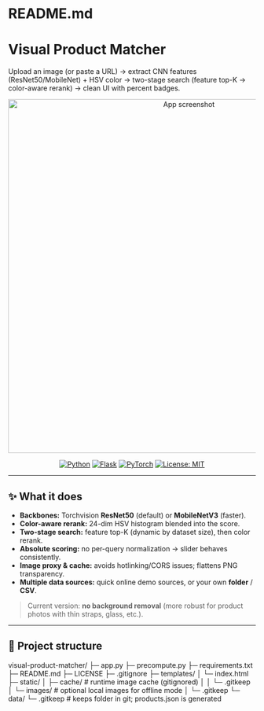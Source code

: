 # README.md

# Visual Product Matcher

Upload an image (or paste a URL) → extract CNN features (ResNet50/MobileNet) + HSV color → two-stage search (feature top-K → color-aware rerank) → clean UI with percent badges.

<p align="center">
  <img alt="App screenshot" src="static/preview.png" width="720">
</p>

<div align="center">
  
[![Python](https://img.shields.io/badge/Python-3.10%2B-blue.svg)](https://www.python.org/)
[![Flask](https://img.shields.io/badge/Flask-3.x-000?logo=flask)](https://flask.palletsprojects.com/)
[![PyTorch](https://img.shields.io/badge/PyTorch-2.x-ee4c2c?logo=pytorch&logoColor=white)](https://pytorch.org/)
[![License: MIT](https://img.shields.io/badge/License-MIT-green.svg)](#license)

</div>

---

## ✨ What it does

- **Backbones:** Torchvision **ResNet50** (default) or **MobileNetV3** (faster).
- **Color-aware rerank:** 24-dim HSV histogram blended into the score.
- **Two-stage search:** feature top-K (dynamic by dataset size), then color rerank.
- **Absolute scoring:** no per-query normalization → slider behaves consistently.
- **Image proxy & cache:** avoids hotlinking/CORS issues; flattens PNG transparency.
- **Multiple data sources:** quick online demo sources, or your own **folder** / **CSV**.

> Current version: **no background removal** (more robust for product photos with thin straps, glass, etc.).

---

## 🧱 Project structure
visual-product-matcher/
├─ app.py
├─ precompute.py
├─ requirements.txt
├─ README.md
├─ LICENSE
├─ .gitignore
├─ templates/
│  └─ index.html
├─ static/
│  ├─ cache/                     # runtime image cache (gitignored)
│  │  └─ .gitkeep
│  └─ images/                    # optional local images for offline mode
│     └─ .gitkeep
└─ data/
   └─ .gitkeep                   # keeps folder in git; products.json is generated

